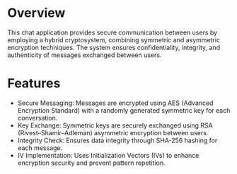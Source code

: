 # Overview
This chat application provides secure communication between users by employing a hybrid cryptosystem, combining symmetric and asymmetric encryption techniques. The system ensures confidentiality, integrity, and authenticity of messages exchanged between users.

# Features
* Secure Messaging: Messages are encrypted using AES (Advanced Encryption Standard) with a randomly generated symmetric key for each conversation. 
* Key Exchange: Symmetric keys are securely exchanged using RSA (Rivest–Shamir–Adleman) asymmetric encryption between users. 
* Integrity Check: Ensures data integrity through SHA-256 hashing for each message. 
* IV Implementation: Uses Initialization Vectors (IVs) to enhance encryption security and prevent pattern repetition.
